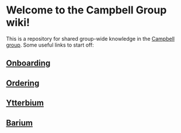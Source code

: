 # Welcome to the Campbell Group wiki!

This is a repository for shared group-wide knowledge in the [Campbell group](https://campbellgroup.physics.ucla.edu). Some useful links to start off: 

## [Onboarding]()

## [Ordering]()

## [Ytterbium]()

## [Barium]()

